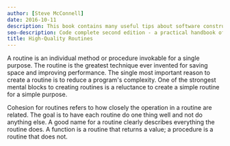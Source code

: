 ```yaml
---
author: [Steve McConnell]
date: 2016-10-11
description: This book contains many useful tips about software construction and best practices on creating clean code. A list of issues that can happen during software construction and how to avoid them by testing your code before writing them. The best part is the checklist at the end of every section containing useful items to check for during software construction.
seo-description: Code complete second edition - a practical handbook of software construction by Steve McConnell notes.
title: High-Quality Routines
---
```


A routine is an individual method or procedure invokable for a single purpose. The routine is the greatest technique ever invented for saving space and improving performance. The single most important reason to create a routine is to reduce a program's complexity. One of the strongest mental blocks to creating routines is a reluctance to create a simple routine for a simple purpose.

Cohesion for routines refers to how closely the operation in a routine are related. The goal is to have each routine do one thing well and not do anything else. A good name for a routine clearly describes everything the routine does. A function is a routine that returns a value; a procedure is a routine that does not.
